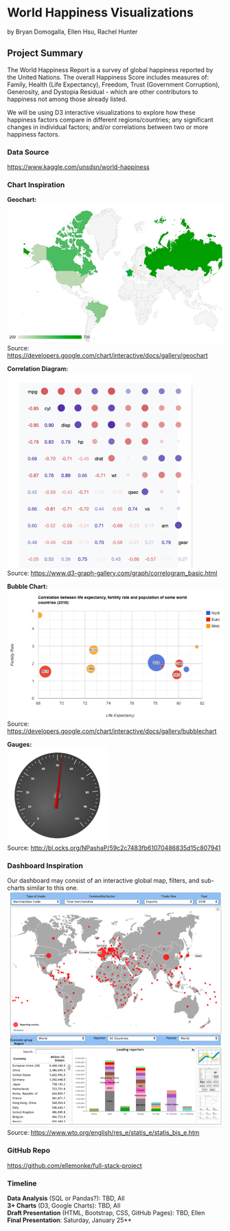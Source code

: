 # World Happiness Visualizations
by Bryan Domogalla, Ellen Hsu, Rachel Hunter

## Project Summary
The World Happiness Report is a survey of global happiness reported by the United Nations. The overall Happiness Score includes measures of: Family, Health (Life Expectancy), Freedom, Trust (Government Corruption), Generosity, and Dystopia Residual - which are other contributors to happiness not among those already listed. 

We will be using D3 interactive visualizations to explore how these happiness factors compare in different regions/countries; any significant changes in individual factors; and/or correlations between two or more happiness factors.

### Data Source
https://www.kaggle.com/unsdsn/world-happiness

### Chart Inspiration
**Geochart:**<br>
![**Geochart**](images/inspo-geochart.png)<br>
Source: https://developers.google.com/chart/interactive/docs/gallery/geochart

**Correlation Diagram:**<br>
![**Correlation Diagram**](images/inspo-correlation.png)<br>
Source: https://www.d3-graph-gallery.com/graph/correlogram_basic.html

**Bubble Chart:**<br>
![**Bubble Chart**](images/inspo-bubble.png)<br>
Source: https://developers.google.com/chart/interactive/docs/gallery/bubblechart

**Gauges:**<br>
![**Gauges**](images/inspo-gauges.png)<br>
Source: http://bl.ocks.org/NPashaP/59c2c7483fb61070486835d15c807941

### Dashboard Inspiration 
Our dashboard may consist of an interactive global map, filters, and sub-charts similar to this one.
![**Dashboard Inspo**](images/inspo-dashboard.png)<br>
Source: https://www.wto.org/english/res_e/statis_e/statis_bis_e.htm

### GitHub Repo
https://github.com/ellemonke/full-stack-project

### Timeline
**Data Analysis** (SQL or Pandas?): TBD, All<br>
**3+ Charts** (D3, Google Charts): TBD, All<br>
**Draft Presentation** (HTML, Bootstrap, CSS, GitHub Pages): TBD, Ellen<br>
**Final Presentation**: Saturday, January 25**